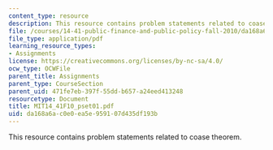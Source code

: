 ```yaml
---
content_type: resource
description: This resource contains problem statements related to coase theorem.
file: /courses/14-41-public-finance-and-public-policy-fall-2010/da168a6ac0e0ea5e959107d435df193b_MIT14_41F10_pset01.pdf
file_type: application/pdf
learning_resource_types:
- Assignments
license: https://creativecommons.org/licenses/by-nc-sa/4.0/
ocw_type: OCWFile
parent_title: Assignments
parent_type: CourseSection
parent_uid: 471fe7eb-397f-55dd-b657-a24eed413248
resourcetype: Document
title: MIT14_41F10_pset01.pdf
uid: da168a6a-c0e0-ea5e-9591-07d435df193b
---
```

This resource contains problem statements related to coase theorem.